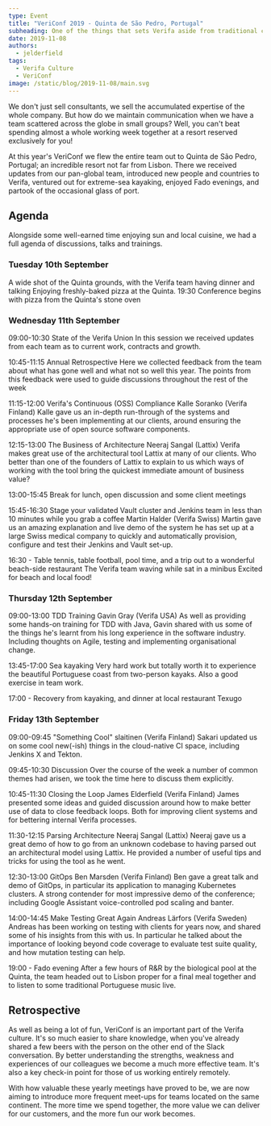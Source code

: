 ```yaml
---
type: Event
title: "VeriConf 2019 - Quinta de São Pedro, Portugal"
subheading: One of the things that sets Verifa aside from traditional consultancy companies is our strong internal communication and knowledge sharing
date: 2019-11-08
authors:
  - jelderfield
tags:
  - Verifa Culture
  - VeriConf
image: /static/blog/2019-11-08/main.svg
---
```


We don't just sell consultants, we sell the accumulated expertise of the whole company. But how do we maintain communication when we have a team scattered across the globe in small groups? Well, you can't beat spending almost a whole working week together at a resort reserved exclusively for you!

At this year's VeriConf we flew the entire team out to Quinta de São Pedro, Portugal; an incredible resort not far from Lisbon. There we received updates from our pan-global team, introduced new people and countries to Verifa, ventured out for extreme-sea kayaking, enjoyed Fado evenings, and partook of the occasional glass of port.

## Agenda

Alongside some well-earned time enjoying sun and local cuisine, we had a full agenda of discussions, talks and trainings.

### Tuesday 10th September

A wide shot of the Quinta grounds, with the Verifa team having dinner and talking
Enjoying freshly-baked pizza at the Quinta.
19:30 Conference begins with pizza from the Quinta's stone oven

### Wednesday 11th September

09:00-10:30 State of the Verifa Union
In this session we received updates from each team as to current work, contracts and growth.

10:45-11:15 Annual Retrospective
Here we collected feedback from the team about what has gone well and what not so well this year. The points from this feedback were used to guide discussions throughout the rest of the week

11:15-12:00 Verifa's Continuous (OSS) Compliance Kalle Soranko (Verifa Finland)
Kalle gave us an in-depth run-through of the systems and processes he's been implementing at our clients, around ensuring the appropriate use of open source software components.

12:15-13:00 The Business of Architecture Neeraj Sangal (Lattix)
Verifa makes great use of the architectural tool Lattix at many of our clients. Who better than one of the founders of Lattix to explain to us which ways of working with the tool bring the quickest immediate amount of business value?

13:00-15:45 Break for lunch, open discussion and some client meetings

15:45-16:30 Stage your validated Vault cluster and Jenkins team in less than 10 minutes while you grab a coffee Martin Halder (Verifa Swiss)
Martin gave us an amazing explanation and live demo of the system he has set up at a large Swiss medical company to quickly and automatically provision, configure and test their Jenkins and Vault set-up.

16:30 - Table tennis, table football, pool time, and a trip out to a wonderful beach-side restaurant
The Verifa team waving while sat in a minibus
Excited for beach and local food!

### Thursday 12th September

09:00-13:00 TDD Training Gavin Gray (Verifa USA)
As well as providing some hands-on training for TDD with Java, Gavin shared with us some of the things he's learnt from his long experience in the software industry. Including thoughts on Agile, testing and implementing organisational change.

13:45-17:00 Sea kayaking
Very hard work but totally worth it to experience the beautiful Portuguese coast from two-person kayaks. Also a good exercise in team work.

17:00 - Recovery from kayaking, and dinner at local restaurant Texugo

### Friday 13th September

09:00-09:45 "Something Cool" slaitinen (Verifa Finland)
Sakari updated us on some cool new(-ish) things in the cloud-native CI space, including Jenkins X and Tekton.

09:45-10:30 Discussion
Over the course of the week a number of common themes had arisen, we took the time here to discuss them explicitly.

10:45-11:30 Closing the Loop James Elderfield (Verifa Finland)
James presented some ideas and guided discussion around how to make better use of data to close feedback loops. Both for improving client systems and for bettering internal Verifa processes.

11:30-12:15 Parsing Architecture Neeraj Sangal (Lattix)
Neeraj gave us a great demo of how to go from an unknown codebase to having parsed out an architectural model using Lattix. He provided a number of useful tips and tricks for using the tool as he went.

12:30-13:00 GitOps Ben Marsden (Verifa Finland)
Ben gave a great talk and demo of GitOps, in particular its application to managing Kubernetes clusters. A strong contender for most impressive demo of the conference; including Google Assistant voice-controlled pod scaling and banter.

14:00-14:45 Make Testing Great Again Andreas Lärfors (Verifa Sweden)
Andreas has been working on testing with clients for years now, and shared some of his insights from this with us. In particular he talked about the importance of looking beyond code coverage to evaluate test suite quality, and how mutation testing can help.

19:00 - Fado evening
After a few hours of R&R by the biological pool at the Quinta, the team headed out to Lisbon proper for a final meal together and to listen to some traditional Portuguese music live.

## Retrospective

As well as being a lot of fun, VeriConf is an important part of the Verifa culture. It's so much easier to share knowledge, when you've already shared a few beers with the person on the other end of the Slack conversation. By better understanding the strengths, weakness and experiences of our colleagues we become a much more effective team. It's also a key check-in point for those of us working entirely remotely.

With how valuable these yearly meetings have proved to be, we are now aiming to introduce more frequent meet-ups for teams located on the same continent. The more time we spend together, the more value we can deliver for our customers, and the more fun our work becomes.
